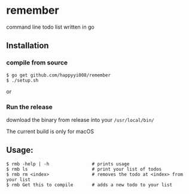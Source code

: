# remember
command line todo list written in go

## Installation
### compile from source
```
$ go get github.com/happyyi008/remember
$ ./setup.sh
```

or

### Run the release

download the binary from release into your `/usr/local/bin/`

The current build is only for macOS

## Usage:
```
$ rmb -help | -h				# prints usage
$ rmb ls                        # print your list of todos
$ rmb rm <index>                # removes the todo at <index> from your list
$ rmb Get this to compile       # adds a new todo to your list
```
